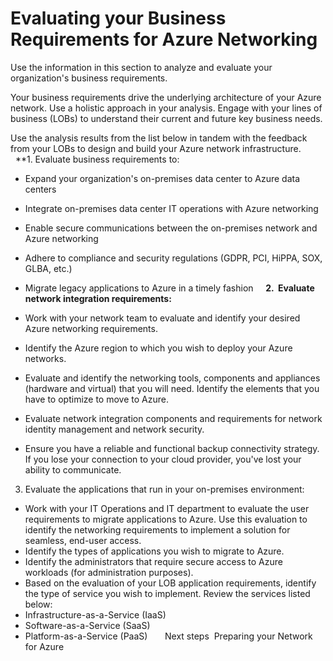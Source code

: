 # Evaluating your Business Requirements for Azure Networking

Use the information in this section to analyze and evaluate your organization's business requirements. 

Your business requirements drive the underlying architecture of your Azure network. Use a holistic approach in your analysis. Engage with your lines of business (LOBs) to understand their current and future key business needs. 

Use the analysis results from the list below in tandem with the feedback from your LOBs to design and build your Azure network infrastructure.  
 
**1. Evaluate business requirements to:
	  
- Expand your organization's on-premises data center to Azure data centers
		 
- Integrate on-premises data center IT operations with Azure networking
		 
- Enable secure communications between the on-premises network and Azure networking
		 
- Adhere to compliance and security regulations (GDPR, PCI, HiPPA, SOX, GLBA, etc.)
		 
- Migrate legacy applications to Azure in a timely fashion
		 
		 
**2.  Evaluate network integration requirements:** 
	 
- Work with your network team to evaluate and identify your desired Azure networking requirements.
		 
- Identify the Azure region to which you wish to deploy your Azure networks.
		 
- Evaluate and identify the networking tools, components and appliances (hardware and virtual) that you will need.  Identify the elements that you have to optimize to move to Azure. 
		 
- Evaluate network integration components and requirements for network identity management and network security. 
		 
- Ensure you have a reliable and functional backup connectivity strategy. If you lose your connection to your cloud provider, you've lost your ability to communicate.
		 
		 
3. Evaluate the applications that run in your on-premises environment: 
	 
- Work with your IT Operations and IT department to evaluate the user requirements to migrate applications to Azure. Use this evaluation to identify the networking requirements to implement a solution for seamless, end-user access. 
		 
- Identify the types of applications you wish to migrate to Azure. 
		 
- Identify the administrators that require secure access to Azure workloads (for administration purposes).
		 
- Based on the evaluation of your LOB application requirements, identify the type of service you wish to implement. Review the services listed below: 
		 
- Infrastructure-as-a-Service (IaaS)
- Software-as-a-Service (SaaS)
- Platform-as-a-Service (PaaS)
 
 
 
Next steps 
Preparing your Network for Azure
